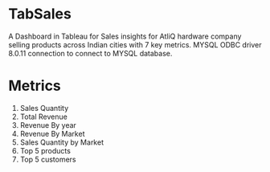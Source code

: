 # TabSales
A Dashboard in Tableau for Sales insights for AtliQ hardware company selling products across Indian cities with 7 key metrics.
MYSQL ODBC driver 8.0.11 connection to connect to MYSQL database.

# Metrics 
1) Sales Quantity
2) Total Revenue
3) Revenue By year
4) Revenue By Market
5) Sales Quantity by Market
6) Top 5 products
7) Top 5 customers

